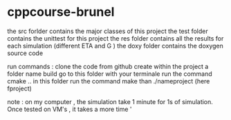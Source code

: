 # cppcourse-brunel
the src forlder  contains the major classes of this project 
the test folder contains the unittest for this project
the res folder contains all the results for each simulation (different ETA and G )
the doxy folder contains the doxygen source code 

run commands : 
clone the code from github 
create within the project a folder name build 
go to this folder with your terminale 
run the command cmake .. in this folder 
run the command make 
than ./nameproject (here fproject)


note : 
on my computer , the simulation take 1 minute for 1s of simulation. Once tested on VM's , it takes a more time
'
